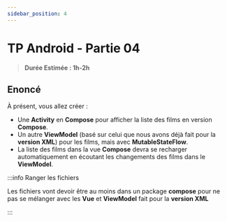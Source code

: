 ```yaml
---
sidebar_position: 4
---
```


# TP Android - Partie 04

> **Durée Estimée : 1h-2h**

## Enoncé

À présent, vous allez créer :
- Une **Activity** en **Compose** pour afficher la liste des films en version **Compose**.
- Un autre **ViewModel** (basé sur celui que nous avons déjà fait pour la **version XML**) pour les films, mais avec **MutableStateFlow**.
- La liste des films dans la vue **Compose** devra se recharger automatiquement en écoutant les changements des films dans le **ViewModel**.

:::info Ranger les fichiers

Les fichiers vont devoir être au moins dans un package **compose** pour ne pas se mélanger avec les **Vue** et **ViewModel** fait pour la **version XML**

:::